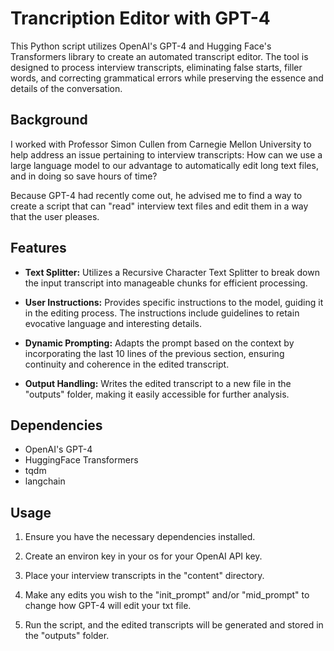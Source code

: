 # Trancription Editor with GPT-4

This Python script utilizes OpenAI's GPT-4 and Hugging Face's Transformers library to create an automated transcript editor. The tool is designed to process interview transcripts, eliminating false starts, filler words, and correcting grammatical errors while preserving the essence and details of the conversation.

## Background

I worked with Professor Simon Cullen from Carnegie Mellon University to help address an issue pertaining to interview transcripts: How can we use a large language model to our advantage to automatically edit long text files, and in doing so save hours of time? 

Because GPT-4 had recently come out, he advised me to find a way to create a script that can "read" interview text files and edit them in a way that the user pleases. 

## Features

- **Text Splitter:** Utilizes a Recursive Character Text Splitter to break down the input transcript into manageable chunks for efficient processing.

- **User Instructions:** Provides specific instructions to the model, guiding it in the editing process. The instructions include guidelines to retain evocative language and interesting details.

- **Dynamic Prompting:** Adapts the prompt based on the context by incorporating the last 10 lines of the previous section, ensuring continuity and coherence in the edited transcript.

- **Output Handling:** Writes the edited transcript to a new file in the "outputs" folder, making it easily accessible for further analysis.

## Dependencies 

- OpenAI's GPT-4
- HuggingFace Transformers
- tqdm
- langchain

## Usage

1. Ensure you have the necessary dependencies installed.

2. Create an environ key in your os for your OpenAI API key.

3. Place your interview transcripts in the "content" directory.

4. Make any edits you wish to the "init_prompt" and/or "mid_prompt" to change how GPT-4 will edit your txt file. 

5. Run the script, and the edited transcripts will be generated and stored in the "outputs" folder.

